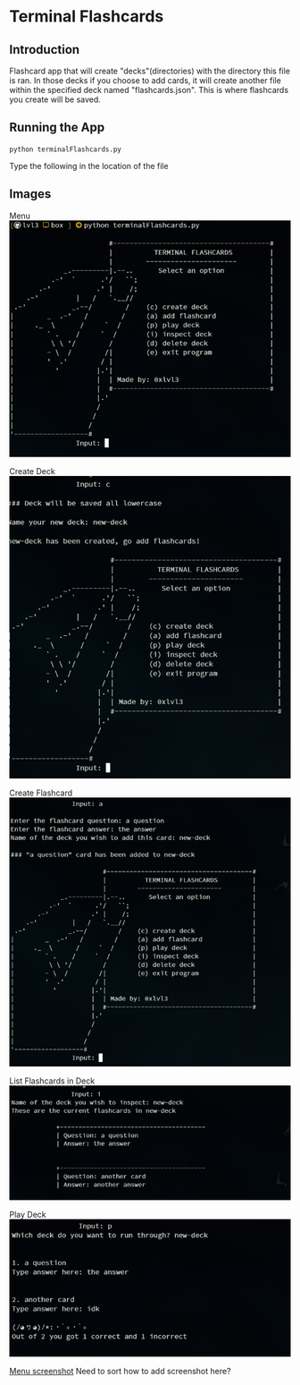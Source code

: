 # Terminal Flashcards

## Introduction

Flashcard app that will create "decks"(directories) with the directory
this file is ran. In those decks if you choose to add cards, it will
create another file within the specified deck named "flashcards.json".
This is where flashcards you create will be saved.

## Running the App

```
python terminalFlashcards.py
```
Type the following in the location of the file

## Images

Menu
![menu](/images/card-1.png)

Create Deck
![cd](/images/card-2.png)

Create Flashcard
![cf](/images/card-3.png)

List Flashcards in Deck
![lf](/images/card-4.png)

Play Deck
![play](/images/card-5.png)

[Menu screenshot]( https://imgur.com/a/9WXxIuJ "Menu screenshot")
Need to sort how to add screenshot here? 
